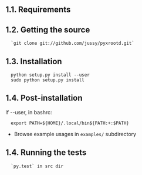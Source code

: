 1.1. Requirements
-----------------

1.2. Getting the source
-----------------------

      `git clone git://github.com/jussy/pyxrootd.git`

1.3. Installation
-----------------

      python setup.py install --user
      sudo python setup.py install

1.4. Post-installation
----------------------

if --user, in bashrc:

      export PATH=${HOME}/.local/bin${PATH:+:$PATH}

* Browse example usages in `examples/` subdirectory 

1.4. Running the tests
----------------------

      `py.test` in src dir